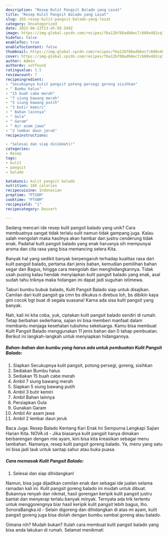 ```yaml
---
description: "Resep Kulit Pangsit Balado yang Lezat"
title: "Resep Kulit Pangsit Balado yang Lezat"
slug: 265-resep-kulit-pangsit-balado-yang-lezat
category: Uncategorized
date: 2022-06-23T23:45:50.549Z
image: https://img-global.cpcdn.com/recipes/f6a12bf88adb6ec7/680x482cq70/kulit-pangsit-balado-foto-resep-utama.jpg
hideToc: false
enableToc: true
enableTocContent: false
thumbnail: https://img-global.cpcdn.com/recipes/f6a12bf88adb6ec7/680x482cq70/kulit-pangsit-balado-foto-resep-utama.jpg
cover: https://img-global.cpcdn.com/recipes/f6a12bf88adb6ec7/680x482cq70/kulit-pangsit-balado-foto-resep-utama.jpg
author: Admin
authorAv: notfound
ratingvalue: 3.5
reviewcount: 7
recipeingredient:
- "Secukupnya kulit pangsit potong persegi goreng sisihkan"
- " Bumbu halus"
- "15 buah cabe merah"
- "7 siung bawang merah"
- "5 siung bawang putih"
- "3 butir kemiri"
- " Bahan lainnya"
- " Gula"
- " Garam"
- " Air asam jawa"
- "2 lembar daun jeruk"
recipeinstructions:

- "Selesai dan siap dinikmati!"
categories:
- Resep
tags:
- kulit
- pangsit
- balado

katakunci: kulit pangsit balado 
nutrition: 166 calories
recipecuisine: Indonesian
preptime: "PT26M"
cooktime: "PT40M"
recipeyield: "1"
recipecategory: Dessert

---
```





Sedang mencari ide resep kulit pangsit balado yang unik? Cara membuatnya sangat tidak terlalu sulit namun tidak gampang juga. Kalau salah mengolah maka hasilnya akan hambar dan justru cenderung tidak enak. Padahal kulit pangsit balado yang enak harusnya sih mempunyai aroma dan cita rasa yang bisa memancing selera Kita.





Banyak hal yang sedikit banyak berpengaruh terhadap kualitas rasa dari kulit pangsit balado, pertama dari jenis bahan, kemudian pemilihan bahan segar dan Bagus, hingga cara mengolah dan menghidangkannya. Tidak usah pusing kalau hendak menyiapkan kulit pangsit balado yang enak,      asal sudah tahu triknya maka hidangan ini dapat jadi suguhan istimewa.














Taburi bumbu bubuk balado, Kulit Pangsit Balado siap untuk disajikan. Camilan dari kulit pangsit ga cmn bs dikukus n direbus loh, bs dibikin kaya gini cocok bgt buat di segala suasana! Karna ada sisa kulit pangsit yang banyak.






Nah, kali ini kita coba, yuk, ciptakan kulit pangsit balado sendiri di rumah. Tetap berbahan sederhana, sajian ini bisa memberi manfaat dalam membantu menjaga kesehatan tubuhmu sekeluarga. Kamu bisa membuat Kulit Pangsit Balado menggunakan 11 jenis bahan dan 0 tahap pembuatan. Berikut ini langkah-langkah untuk menyiapkan hidangannya.

<!--inarticleads1-->

##### Bahan-bahan dan bumbu yang harus ada untuk pembuatan Kulit Pangsit Balado:

1. Siapkan Secukupnya kulit pangsit, potong persegi, goreng, sisihkan
1. Sediakan  Bumbu halus
1. Sediakan 15 buah cabe merah
1. Ambil 7 siung bawang merah
1. Siapkan 5 siung bawang putih
1. Ambil 3 butir kemiri
1. Ambil  Bahan lainnya
1. Persiapkan  Gula
1. Gunakan  Garam
1. Ambil  Air asam jawa
1. Ambil 2 lembar daun jeruk


Baca Juga: Resep Balado Kentang Kari Enak Ini Sempurna Lengkapi Sajian Harian Kita. NOVA.id - Jika biasanya kulit pangsit hanya dimakan berbarengan dengan mie ayam, kini bisa kita kreasikan sebagai menu tambahan. Namanya, resep kulit pangsit goreng balado. Ya, menu yang satu ini bisa jadi lauk untuk santap sahur atau buka puasa. 

<!--inarticleads2-->

##### Cara memasak Kulit Pangsit Balado:


1. Selesai dan siap dihidangkan!

Namun, bisa juga dijadikan cemilan enak dan sebagai ide jualan selama ramadan kali ini. Kulit pangsit goreng balado ini mudah untuk dibuat. Bukannya renyah dan nikmat, hasil gorengan keripik kulit pangsit justru bantat dan menyerap terlalu banyak minyak. Ternyata ada trik tertentu untuk menggorengnya biar hasil keripik kulit pangsit lebih bagus, lho. SonoraBangka.id - Selain digoreng dan dihidangkan di atas mi ayam, kulit pangsit goreng juga bisa diolah dengan bumbu sambal goreng atau balado. 

Gimana nih? Mudah bukan? Itulah cara membuat kulit pangsit balado yang bisa anda lakukan di rumah. Selamat menikmati
